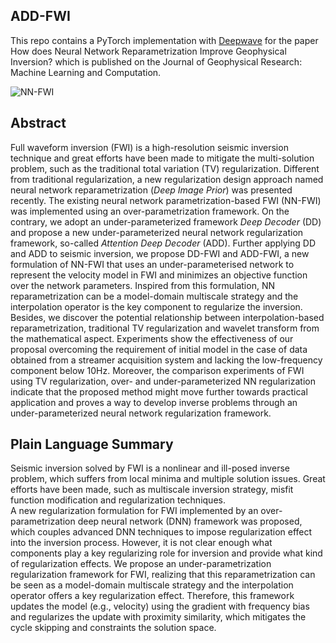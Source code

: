 ADD-FWI
---------
This repo contains a PyTorch implementation with [Deepwave](https://ausargeo.com/deepwave/) for the paper How does Neural Network Reparametrization Improve Geophysical Inversion? which is published on the Journal of Geophysical Research: Machine Learning and Computation.


![NN-FWI](/images/NN-FWI.svg)

Abstract
---------
Full waveform inversion (FWI) is a high-resolution seismic inversion technique and great efforts have been made to mitigate the multi-solution problem, such as the traditional total variation (TV) regularization.
Different from traditional regularization, a new regularization design approach named neural network reparametrization (*Deep Image Prior*) was presented recently. 
The existing neural network parametrization-based FWI (NN-FWI) was implemented using an over-parametrization framework.
On the contrary, we adopt an under-parameterized framework *Deep Decoder* (DD) and propose a new under-parameterized neural network regularization framework, so-called *Attention Deep Decoder* (ADD). 
Further applying DD and ADD to seismic inversion, we propose DD-FWI and ADD-FWI, a new formulation of NN-FWI that uses an under-parameterised network to represent the velocity model in FWI and minimizes an objective function over the network parameters.
Inspired from this formulation, NN reparametrization can be a model-domain multiscale strategy and the interpolation operator is the key component to regularize the inversion.
Besides, we discover the potential relationship between interpolation-based reparametrization, traditional TV regularization and wavelet transform from the mathematical aspect.
Experiments show the effectiveness of our proposal overcoming the requirement of initial model in the case of data obtained from a streamer acquisition system and lacking the low-frequency component below 10Hz.
Moreover, the comparison experiments of FWI using TV regularization, over- and under-parameterized NN regularization indicate that the proposed method might move further towards practical application and proves a way to develop inverse problems through an under-parameterized neural network regularization framework.

Plain Language Summary
---------
Seismic inversion solved by FWI is a nonlinear and ill-posed inverse problem, which suffers from local minima and multiple solution issues.
Great efforts have been made, such as multiscale inversion strategy, misfit function modification and regularization techniques.  
A new regularization formulation for FWI implemented by an over-parametrization deep neural network (DNN) framework was proposed, which couples advanced DNN techniques to impose regularization effect into the inversion process.
However, it is not clear enough what components play a key regularizing role for inversion and provide what kind of regularization effects.
We propose an under-parametrization regularization framework for FWI, realizing that this reparametrization can be seen as a model-domain multiscale strategy and the interpolation operator offers a key regularization effect.
Therefore, this framework updates the model (e.g., velocity) using the gradient with frequency bias and regularizes the update with proximity similarity, which mitigates the cycle skipping and constraints the solution space.
